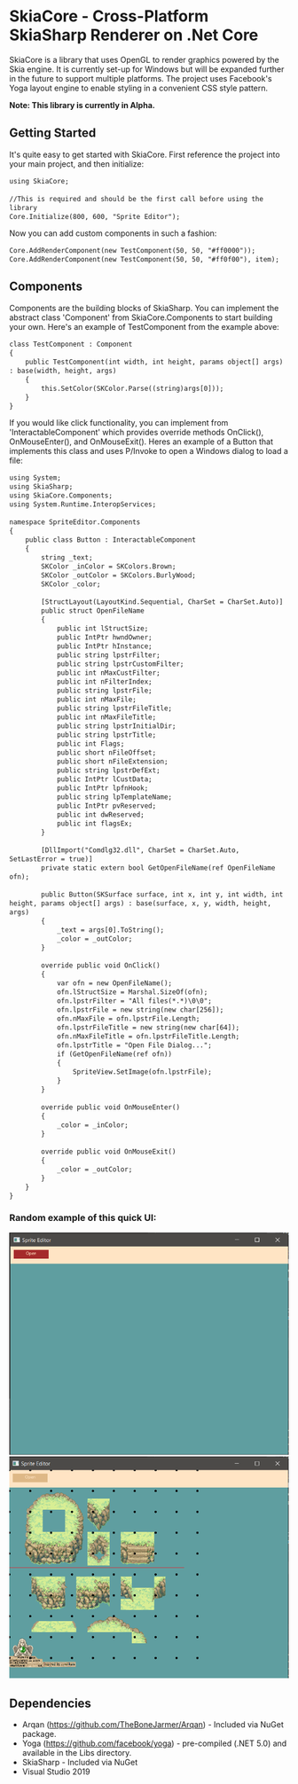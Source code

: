 # SkiaCore - Cross-Platform SkiaSharp Renderer on .Net Core

SkiaCore is a library that uses OpenGL to render graphics powered by the Skia engine. It is currently set-up for Windows but will be expanded further in the future to support multiple platforms. The project uses Facebook's Yoga layout engine to enable styling in a convenient CSS style pattern.

<b>Note: This library is currently in Alpha. </b>

## Getting Started

It's quite easy to get started with SkiaCore. First reference the project into your main project, and then initialize:

```
using SkiaCore;

//This is required and should be the first call before using the library
Core.Initialize(800, 600, "Sprite Editor");
```

Now you can add custom components in such a fashion:
```
Core.AddRenderComponent(new TestComponent(50, 50, "#ff0000"));
Core.AddRenderComponent(new TestComponent(50, 50, "#ff0f00"), item);
```

## Components

Components are the building blocks of SkiaSharp. You can implement the abstract class 'Component' from SkiaCore.Components to start building your own. Here's an example of TestComponent
from the example above:

```
class TestComponent : Component
{
    public TestComponent(int width, int height, params object[] args) : base(width, height, args)
    {
        this.SetColor(SKColor.Parse((string)args[0]));
    }
}
```

If you would like click functionality, you can implement from 'InteractableComponent' which provides override methods OnClick(), OnMouseEnter(), and OnMouseExit(). Heres an example
of a Button that implements this class and uses P/Invoke to open a Windows dialog to load a file:

```
using System;
using SkiaSharp;
using SkiaCore.Components;
using System.Runtime.InteropServices;

namespace SpriteEditor.Components
{
    public class Button : InteractableComponent
    {
        string _text;
        SKColor _inColor = SKColors.Brown;
        SKColor _outColor = SKColors.BurlyWood;
        SKColor _color;

        [StructLayout(LayoutKind.Sequential, CharSet = CharSet.Auto)]
        public struct OpenFileName
        {
            public int lStructSize;
            public IntPtr hwndOwner;
            public IntPtr hInstance;
            public string lpstrFilter;
            public string lpstrCustomFilter;
            public int nMaxCustFilter;
            public int nFilterIndex;
            public string lpstrFile;
            public int nMaxFile;
            public string lpstrFileTitle;
            public int nMaxFileTitle;
            public string lpstrInitialDir;
            public string lpstrTitle;
            public int Flags;
            public short nFileOffset;
            public short nFileExtension;
            public string lpstrDefExt;
            public IntPtr lCustData;
            public IntPtr lpfnHook;
            public string lpTemplateName;
            public IntPtr pvReserved;
            public int dwReserved;
            public int flagsEx;
        }

        [DllImport("Comdlg32.dll", CharSet = CharSet.Auto, SetLastError = true)]
        private static extern bool GetOpenFileName(ref OpenFileName ofn);

        public Button(SKSurface surface, int x, int y, int width, int height, params object[] args) : base(surface, x, y, width, height, args)
        {
            _text = args[0].ToString();
            _color = _outColor;
        }

        override public void OnClick()
        {
            var ofn = new OpenFileName();
            ofn.lStructSize = Marshal.SizeOf(ofn);
            ofn.lpstrFilter = "All files(*.*)\0\0";
            ofn.lpstrFile = new string(new char[256]);
            ofn.nMaxFile = ofn.lpstrFile.Length;
            ofn.lpstrFileTitle = new string(new char[64]);
            ofn.nMaxFileTitle = ofn.lpstrFileTitle.Length;
            ofn.lpstrTitle = "Open File Dialog...";
            if (GetOpenFileName(ref ofn)) 
            {
                SpriteView.SetImage(ofn.lpstrFile);
            }
        }

        override public void OnMouseEnter()
        {
            _color = _inColor;
        }

        override public void OnMouseExit()
        {
            _color = _outColor;
        }
    }
}

```

### Random example of this quick UI:
![1](1.PNG)
![2](2.PNG)

## Dependencies
- Arqan (https://github.com/TheBoneJarmer/Arqan) - Included via NuGet package.
- Yoga (https://github.com/facebook/yoga) - pre-compiled (.NET 5.0) and available in the Libs directory.
- SkiaSharp - Included via NuGet
- Visual Studio 2019
